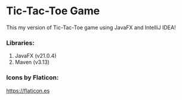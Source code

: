 # Tic-Tac-Toe Game
This my version of Tic-Tac-Toe game using JavaFX and IntelliJ IDEA!

### Libraries:
1. JavaFX (v21.0.4)
2. Maven (v3.13)

### Icons by Flaticon:
<https://flaticon.es>
